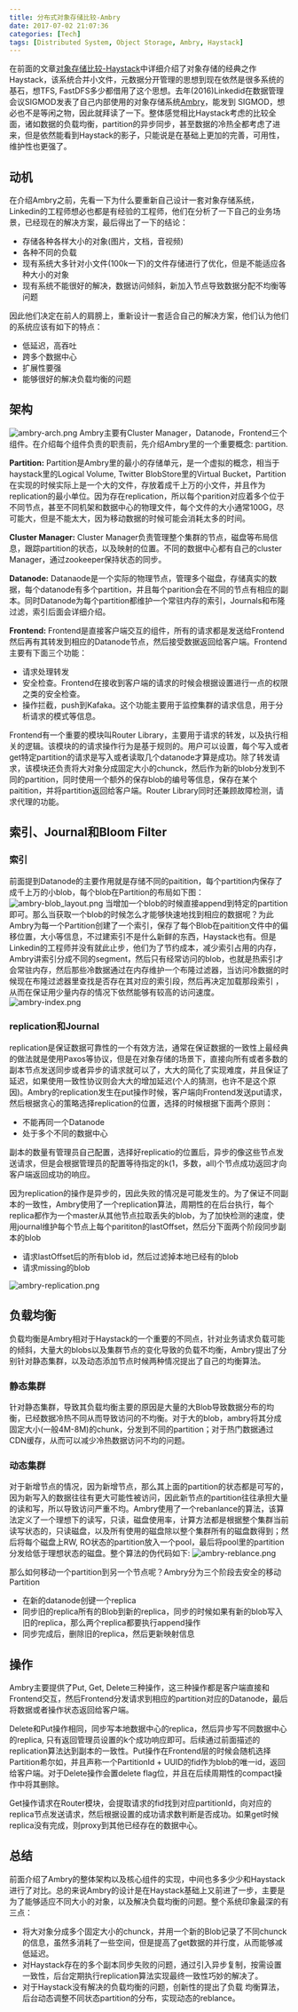 ```yaml
---
title: 分布式对象存储比较-Ambry
date: 2017-07-02 21:07:36
categories: [Tech]
tags: [Distributed System, Object Storage, Ambry, Haystack]
---
```

在前面的文章[对象存储比较-Haystack](http://kdf5000.com/2017/06/25/对象存储比较-Haystack/)中详细介绍了对象存储的经典之作Haystack，该系统合并小文件，元数据分开管理的思想到现在依然是很多系统的基石，想TFS, FastDFS多少都借用了这个思想。去年(2016)Linkedid在数据管理会议SIGMOD发表了自己内部使用的对象存储系统[Ambry](http://dprg.cs.uiuc.edu/docs/SIGMOD2016-a/ambry.pdf)，能发到 SIGMOD，想必也不是等闲之物，因此就拜读了一下。整体感觉相比Haystack考虑的比较全面，诸如数据的负载均衡，partition的异步同步，甚至数据的冷热全都考虑了进来，但是依然能看到Haystack的影子，只能说是在基础上更加的完善，可用性，维护性也更强了。

## 动机
在介绍Ambry之前，先看一下为什么要重新自己设计一套对象存储系统，Linkedin的工程师想必也都是有经验的工程师，他们在分析了一下自己的业务场景，已经现在的解决方案，最后得出了一下的结论：
* 存储各种各样大小的对象(图片，文档，音视频)
* 各种不同的负载
* 现有系统大多针对小文件(100k一下)的文件存储进行了优化，但是不能适应各种大小的对象
* 现有系统不能很好的解决，数据访问倾斜，新加入节点导致数据分配不均衡等问题

因此他们决定在前人的肩膀上，重新设计一套适合自己的解决方案，他们认为他们的系统应该有如下的特点：
* 低延迟，高吞吐
* 跨多个数据中心
* 扩展性要强
* 能够很好的解决负载均衡的问题

## 架构
![ambry-arch.png](/images/archive/blog/images/ambry-arch.png)
Ambry主要有Cluster Manager，Datanode，Frontend三个组件。在介绍每个组件负责的职责前，先介绍Ambry里的一个重要概念: partition.

**Partition:** Partition是Ambry里的最小的存储单元，是一个虚拟的概念，相当于haystack里的Logical Volume,  Twitter BlobStore里的Virtual Bucket，Partition在实现的时候实际上是一个大的文件，存放着成千上万的小文件，并且作为replication的最小单位。因为存在replication，所以每个parition对应着多个位于不同节点，甚至不同机架和数据中心的物理文件，每个文件的大小通常100G，尽可能大，但是不能太大，因为移动数据的时候可能会消耗太多的时间。

**Cluster Manager:** Cluster Manager负责管理整个集群的节点，磁盘等布局信息，跟踪partition的状态，以及映射的位置。不同的数据中心都有自己的cluster Manager，通过zookeeper保持状态的同步。

**Datanode:** Datanaode是一个实际的物理节点，管理多个磁盘，存储真实的数据，每个datanode有多个partition，并且每个parition会在不同的节点有相应的副本。同时Datanode为每个partition都维护一个常驻内存的索引，Journals和布隆过滤，索引后面会详细介绍。

**Frontend:** Frontend是直接客户端交互的组件，所有的请求都是发送给Frontend然后再有其转发到相应的Datanode节点，然后接受数据返回给客户端。Frontend主要有下面三个功能：
- 请求处理转发
- 安全检查。Frontend在接收到客户端的请求的时候会根据设置进行一点的权限之类的安全检查。
- 操作拦截，push到Kafaka。这个功能主要用于监控集群的请求信息，用于分析请求的模式等信息。

Frontend有一个重要的模块叫Router Library，主要用于请求的转发，以及执行相关的逻辑。该模块的的请求操作行为是基于规则的。用户可以设置，每个写入或者get特定partition的请求是写入或者读取几个datanode才算是成功。除了转发请求，该模块还负责将大对象分成固定大小的chunck，然后作为新的blob分发到不同的partition，同时使用一个额外的保存blob的编号等信息，保存在某个paitition，并将partition返回给客户端。Router Library同时还兼顾故障检测，请求代理的功能。

## 索引、Journal和Bloom Filter
### 索引
前面提到Datanode的主要作用就是存储不同的paitition，每个partition内保存了成千上万的小blob，每个blob在Partition的布局如下图：
![ambry-blob_layout.png](/images/archive/blog/images/ambry-blob_layout.png)
当增加一个blob的时候直接append到特定的partition即可。那么当获取一个blob的时候怎么才能够快速地找到相应的数据呢？为此Ambry为每一个Partition创建了一个索引，保存了每个Blob在paitition文件中的偏移位置，大小等信息，不过建索引不是什么新鲜的东西，Haystack也有。但是Linkedin的工程师并没有就此止步，他们为了节约成本，减少索引占用的内存，Ambry讲索引分成不同的segment，然后只有经常访问的blob，也就是热索引才会常驻内存，然后那些冷数据通过在内存维护一个布隆过滤器，当访问冷数据的时候现在布隆过滤器里查找是否存在其对应的索引段，然后再决定加载那段索引 ，从而在保证用少量内存的情况下依然能够有较高的访问速度。
![ambry-index.png](/images/archive/blog/images/ambry-index.png)
### replication和Journal
replication是保证数据可靠性的一个有效方法，通常在保证数据的一致性上最经典的做法就是使用Paxos等协议，但是在对象存储的场景下，直接向所有或者多数的副本节点发送同步或者异步的请求就可以了，大大的简化了实现难度，并且保证了延迟，如果使用一致性协议则会大大的增加延迟(个人的猜测，也许不是这个原因)。Ambry的replication发生在put操作时候，客户端向Frontend发送put请求，然后根据贪心的策略选择replication的位置，选择的时候根据下面两个原则：
- 不能再同一个Datanode
- 处于多个不同的数据中心

副本的数量有管理员自己配置，选择好replicatio的位置后，异步的像这些节点发送请求，但是会根据管理员的配置等待指定的k(1，多数，all)个节点成功返回才向客户端返回成功的响应。

因为replication的操作是异步的，因此失败的情况是可能发生的。为了保证不同副本的一致性，Ambry使用了一个replication算法，周期性的在后台执行，每个replica都作为一个master从其他节点拉取丢失的blob，为了加快检测的速度，使用journal维护每个节点上每个parititon的lastOffset，然后分下面两个阶段同步副本的blob
- 请求lastOffset后的所有blob id，然后过滤掉本地已经有的blob
- 请求missing的blob

![ambry-replication.png](/images/archive/blog/images/ambry-replication.png)

## 负载均衡
负载均衡是Ambry相对于Haystack的一个重要的不同点，针对业务请求负载可能的倾斜，大量大的blobs以及集群节点的变化导致的负载不均衡，Ambry提出了分别针对静态集群，以及动态添加节点时候两种情况提出了自己的均衡算法。
### 静态集群
针对静态集群，导致其负载均衡主要的原因是大量的大Blob导致数据分布的均衡，已经数据冷热不同从而导致访问的不均衡。对于大的blob，ambry将其分成固定大小(一般4M-8M)的chunk，分发到不同的partition；对于热门数据通过CDN缓存，从而可以减少冷热数据访问不均的问题。

### 动态集群
对于新增节点的情况，因为新增节点，那么其上面的partition的状态都是可写的，因为新写入的数据往往有更大可能性被访问，因此新节点的partition往往承担大量的读和写，所以导致访问严重不均。Ambry使用了一个rebanlance的算法，该算法定义了一个理想下的读写，只读，磁盘使用率，计算方法都是根据整个集群当前读写状态的，只读磁盘，以及所有使用的磁盘除以整个集群所有的磁盘数得到；然后将每个磁盘上RW, RO状态的partition放入一个pool，最后将pool里的partition分发给低于理想状态的磁盘。整个算法的伪代码如下:
![ambry-reblance.png](/images/archive/blog/images/ambry-reblance.png)

那么如何移动一个partition到另一个节点呢？Ambry分为三个阶段去安全的移动Partition
- 在新的datanode创键一个replica
- 同步旧的replica所有的Blob到新的replica，同步的时候如果有新的blob写入旧的replica，那么两个replica都要执行append操作
- 同步完成后，删除旧的replica，然后更新映射信息

## 操作
Ambry主要提供了Put, Get, Delete三种操作，这三种操作都是客户端直接和Frontend交互，然后Frontend分发请求到相应的partition对应的Datanode，最后将数据或者操作状态返回给客户端。

Delete和Put操作相同，同步写本地数据中心的replica，然后异步写不同数据中心的replica, 只有返回管理员设置的k个成功响应即可。后续通过前面描述的replication算法达到副本的一致性。Put操作在Frontend层的时候会随机选择Partition希尔如，并且声称一个PartitionId + UUID的fid作为blob的唯一id，返回给客户端。对于Delete操作会置delete flag位，并且在后续周期性的compact操作中将其删除。

Get操作请求在Router模块，会提取请求的fid找到对应partitionId，向对应的replica节点发送请求，然后根据设置的成功请求数判断是否成功。如果get时候replica没有完成，则proxy到其他已经存在的数据中心。

## 总结
前面介绍了Ambry的整体架构以及核心组件的实现，中间也多多少少和Haystack进行了对比。总的来说Ambry的设计是在Haystack基础上又前进了一步，主要是为了能够适应不同大小的对象，以及解决负载均衡的问题。整个系统印象最深的有三点：
- 将大对象分成多个固定大小的chunck，并用一个新的Blob记录了不同chunck的信息，虽然多消耗了一些空间，但是提高了get数据的并行度，从而能够减低延迟。
- 对Haystack存在的多个副本同步失败的问题，通过引入异步复制，按需设置一致性，后台定期执行replication算法实现最终一致性巧妙的解决了。
- 对于Haystack没有解决的负载均衡的问题，创新性的提出了负载 均衡算法，后台动态调整不同状态partition的分布，实现动态的reblance。